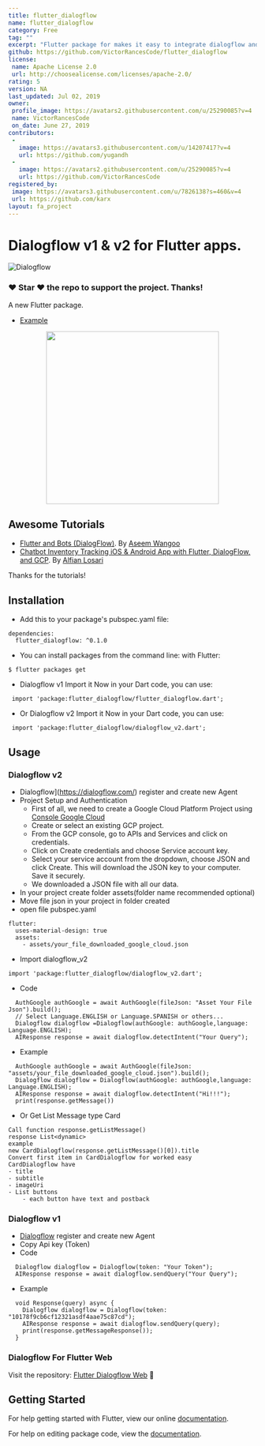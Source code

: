 ```yaml
---
title: flutter_dialogflow
name: flutter_dialogflow
category: Free
tag: ""
excerpt: "Flutter package for makes it easy to integrate dialogflow and support dialogflow v2"
github: https://github.com/VictorRancesCode/flutter_dialogflow
license:
 name: Apache License 2.0
 url: http://choosealicense.com/licenses/apache-2.0/
rating: 5
version: NA
last_updated: Jul 02, 2019
owner:
 profile_image: https://avatars2.githubusercontent.com/u/25290085?v=4
 name: VictorRancesCode
 on_date: June 27, 2019
contributors:
 -
   image: https://avatars3.githubusercontent.com/u/14207417?v=4
   url: https://github.com/yugandh
 -
   image: https://avatars2.githubusercontent.com/u/25290085?v=4
   url: https://github.com/VictorRancesCode
registered_by:
 image: https://avatars3.githubusercontent.com/u/7826138?s=460&v=4
 url: https://github.com/karx
layout: fa_project
---
```

# Dialogflow v1 & v2 for Flutter apps.


![Dialogflow](https://github.com/VictorRancesCode/flutter_dialogflow/raw/master/dialogflow.png) 

### :heart: Star :heart: the repo to support the project. Thanks!

A new Flutter package.
* [Example](https://github.com/VictorRancesCode/flutter_dialogflow/tree/master/example)


<p align="center">
  <img src="image1.png" width="350"/>
</p>

## Awesome Tutorials
* [Flutter and Bots (DialogFlow)](https://medium.com/flutterpub/flutter-and-bots-dialogflow-d490fc7e5aaf). By [Aseem Wangoo](https://medium.com/@aseemwangoo)
* [Chatbot Inventory Tracking iOS & Android App with Flutter, DialogFlow, and GCP](https://medium.com/flutter-community/chatbot-inventory-tracking-ios-android-app-with-flutter-dialogflow-and-gcp-d7d903ce7f90). By [Alfian Losari](https://medium.com/@alfianlosari)

Thanks for the tutorials!
## Installation

* Add this to your package's pubspec.yaml file:
```
dependencies:
  flutter_dialogflow: ^0.1.0
```
* You can install packages from the command line:
  with Flutter:
```
$ flutter packages get
```

* Dialogflow v1  Import it Now in your Dart code, you can use:
```
 import 'package:flutter_dialogflow/flutter_dialogflow.dart';
```
* Or Dialogflow v2  Import it Now in your Dart code, you can use:
```
 import 'package:flutter_dialogflow/dialogflow_v2.dart';
```

## Usage

### Dialogflow v2
* Dialogflow](https://dialogflow.com/) register and create new Agent
* Project Setup and Authentication
    * First of all, we need to create a Google Cloud Platform Project using [Console Google Cloud](https://console.cloud.google.com/)
    * Create or select an existing GCP project.
    * From the GCP console, go to APIs and Services and click on credentials. 
    * Click on Create credentials and choose Service account key.
    * Select your service account from the dropdown, choose JSON and click Create. This will download the JSON key to your computer. Save it securely.
    * We downloaded a JSON file with all our data.
* In your project create folder assets(folder name recommended optional)
* Move file json in your project in folder created
* open file pubspec.yaml
```
flutter:
  uses-material-design: true
  assets:
    - assets/your_file_downloaded_google_cloud.json
```
* Import dialogflow_v2
```
import 'package:flutter_dialogflow/dialogflow_v2.dart';
```

* Code
```
  AuthGoogle authGoogle = await AuthGoogle(fileJson: "Asset Your File Json").build();
  // Select Language.ENGLISH or Language.SPANISH or others...
  Dialogflow dialogflow =Dialogflow(authGoogle: authGoogle,language: Language.ENGLISH); 
  AIResponse response = await dialogflow.detectIntent("Your Query");
```

* Example
```
  AuthGoogle authGoogle = await AuthGoogle(fileJson: "assets/your_file_downloaded_google_cloud.json").build();
  Dialogflow dialogflow = Dialogflow(authGoogle: authGoogle,language: Language.ENGLISH);
  AIResponse response = await dialogflow.detectIntent("Hi!!!");
  print(response.getMessage())
```

* Or Get List Message type Card 
```
Call function response.getListMessage() 
response List<dynamic>
example 
new CardDialogflow(response.getListMessage()[0]).title
Convert first item in CardDialogflow for worked easy
CardDialogflow have
- title
- subtitle
- imageUri
- List buttons
    - each button have text and postback
```
 

### Dialogflow v1
* [Dialogflow](https://dialogflow.com/) register and create new Agent
* Copy Api key (Token)
* Code
```
  Dialogflow dialogflow = Dialogflow(token: "Your Token");
  AIResponse response = await dialogflow.sendQuery("Your Query");
```
* Example
```
  void Response(query) async {
    Dialogflow dialogflow = Dialogflow(token: "10178f9cb6cf12321asdf4aae75c87cd");
    AIResponse response = await dialogflow.sendQuery(query);
    print(response.getMessageResponse());
  }
```


### Dialogflow For Flutter Web
Visit the repository: [Flutter Dialogflow Web](https://github.com/VictorRancesCode/flutter_dialogflow_web) 🚀

## Getting Started

For help getting started with Flutter, view our online [documentation](https://flutter.io/).

For help on editing package code, view the [documentation](https://flutter.io/developing-packages/).
